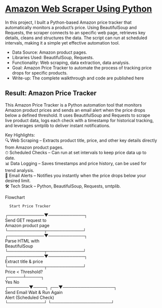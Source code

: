 # [Amazon Web Scraper Using Python](https://aljocastro.github.io/AmazonWebScrapper/)

In this project, I built a Python-based Amazon price tracker that automatically monitors a product’s price. Using BeautifulSoup and Requests, the scraper connects to an specific web page, retrieves key details, cleans and structures the data. The script can run at scheduled intervals, making it a simple yet effective automation tool.

  * Data Source: Amazon product pages.
  * Libraries Used: BeautifulSoup, Requests.
  * Functionality: Web scraping, data extraction, data analysis.
  * Goal: Amazon Price Tracker to automate the process of tracking price drops for specific products.
  * Write-up: The complete walkthrough and code are published here


## Result: Amazon Price Tracker
This Amazon Price Tracker is a Python automation tool that monitors Amazon product prices and sends an email alert when the price drops below a defined threshold.
It uses BeautifulSoup and Requests to scrape live product data, logs each check with a timestamp for historical tracking, and leverages smtplib to deliver instant notifications.

Key Highlights:  
🔍 Web Scraping – Extracts product title, price, and other key details directly from Amazon product pages.  
⏱ Scheduled Checks – Can run at set intervals to keep price data up to date.  
📊 Data Logging – Saves timestamps and price history, can be used for trend analysis.  
📧 Email Alerts – Notifies you instantly when the price drops below your desired limit.  
🛠 Tech Stack – Python, BeautifulSoup, Requests, smtplib.

Flowchart
    
      Start Price Tracker       
   ┌────────────▼────────────┐  
       Send GET request to   
       Amazon product page     
   └────────────┬────────────┘  
   ┌────────────▼────────────┐  
         Parse HTML with         
          BeautifulSoup          
   └────────────┬────────────┘     
   ┌────────────▼────────────┐  
      Extract title & price     
   └────────────┬────────────┘  
        Price < Threshold?  
          ┌─────┴─────┐  
         Yes         No  
  ┌───────▼────┐   ┌──▼─────────────────┐  
    Send Email       Wait & Run Again      
      Alert          (Scheduled Check)     
  └────────────┘   └────────────────────┘  


